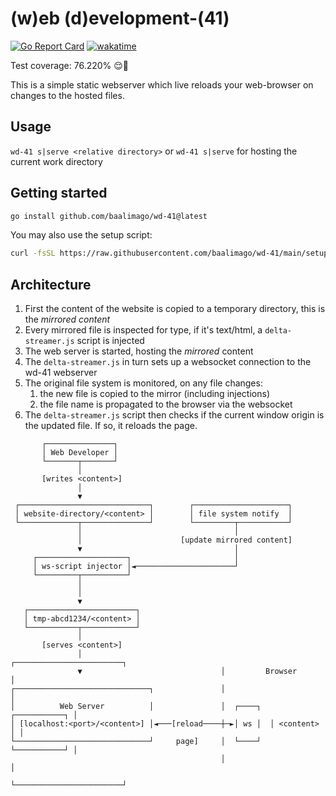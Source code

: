 # (w)eb (d)evelopment-(41)

[![Go Report Card](https://goreportcard.com/badge/github.com/baalimago/wd-41)](https://goreportcard.com/report/github.com/baalimago/wd-41)
[![wakatime](https://wakatime.com/badge/user/018cc8d2-3fd9-47ef-81dc-e4ad645d5f34/project/3bc921ec-dc23-4222-bf00-578f2eda0cbd.svg)](https://wakatime.com/badge/user/018cc8d2-3fd9-47ef-81dc-e4ad645d5f34/project/3bc921ec-dc23-4222-bf00-578f2eda0cbd)

Test coverage: 76.220% 😌👏

This is a simple static webserver which live reloads your web-browser on changes to the hosted files.

## Usage

`wd-41 s|serve <relative directory>` or `wd-41 s|serve` for hosting the current work directory

## Getting started

```bash
go install github.com/baalimago/wd-41@latest
```

You may also use the setup script:

```bash
curl -fsSL https://raw.githubusercontent.com/baalimago/wd-41/main/setup.sh | sh
```

## Architecture

1. First the content of the website is copied to a temporary directory, this is the _mirrored content_
1. Every mirrored file is inspected for type, if it's text/html, a `delta-streamer.js` script is injected
1. The web server is started, hosting the _mirrored_ content
1. The `delta-streamer.js` in turn sets up a websocket connection to the wd-41 webserver
1. The original file system is monitored, on any file changes:
   1. the new file is copied to the mirror (including injections)
   1. the file name is propagated to the browser via the websocket
1. The `delta-streamer.js` script then checks if the current window origin is the updated file. If so, it reloads the page.

```
       ┌───────────────┐
       │ Web Developer │
       └───────┬───────┘
               │
       [writes <content>]
               │
               ▼
 ┌─────────────────────────────┐        ┌─────────────────────┐
 │ website-directory/<content> │        │ file system notify  │
 └─────────────┬───────────────┘        └─────────┬───────────┘
               │                                  │
               │                      [update mirrored content]
               ▼                                  │
     ┌────────────────────┐                       │
     │ ws-script injector │◄──────────────────────┘
     └─────────┬──────────┘
               │
               │
               ▼
   ┌────────────────────────┐
   │ tmp-abcd1234/<content> │
   └───────────┬────────────┘
               │
       [serves <content>]
               │                               ┌────────────────────────┐
               ▼                               │         Browser        │
┌──────────────────────────────┐               │                        │
│          Web Server          │               │  ┌────┐  ┌───────────┐ │
│ [localhost:<port>/<content>] │◄───[reload────┼─►│ ws │  │ <content> │ │
└──────────────────────────────┘     page]     │  └────┘  └───────────┘ │
                                               │                        │
                                               └────────────────────────┘
```
